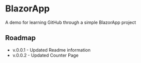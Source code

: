 # BlazorApp

A demo for learning GitHub through a simple BlazorApp project

## Roadmap

- v.0.0.1 - Updated Readme information
- v.0.0.2 - Updated Counter Page
